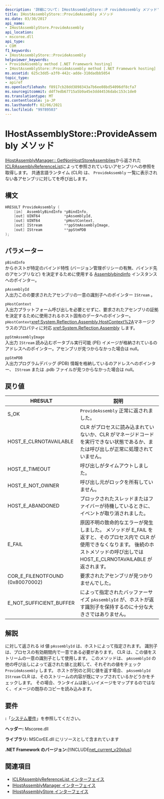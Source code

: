 ```yaml
---
description: '詳細について: IHostAssemblyStore::P rovideAssembly メソッド'
title: IHostAssemblyStore::ProvideAssembly メソッド
ms.date: 03/30/2017
api_name:
- IHostAssemblyStore.ProvideAssembly
api_location:
- mscoree.dll
api_type:
- COM
f1_keywords:
- IHostAssemblyStore::ProvideAssembly
helpviewer_keywords:
- ProvideAssembly method [.NET Framework hosting]
- IHostAssemblyStore::ProvideAssembly method [.NET Framework hosting]
ms.assetid: 625c3dd5-a3f0-442c-adde-310dadbb5054
topic_type:
- apiref
ms.openlocfilehash: f8917cb28dd3898343a7b6ee08bd54096df8cfa7
ms.sourcegitcommit: ddf7edb67715a5b9a45e3dd44536dabc153c1de0
ms.translationtype: MT
ms.contentlocale: ja-JP
ms.lasthandoff: 02/06/2021
ms.locfileid: "99789503"
---
```

# <a name="ihostassemblystoreprovideassembly-method"></a>IHostAssemblyStore::ProvideAssembly メソッド

[IHostAssemblyManager:: GetNonHostStoreAssemblies](ihostassemblymanager-getnonhoststoreassemblies-method.md)から返された[ICLRAssemblyReferenceList](iclrassemblyreferencelist-interface.md)によって参照されていないアセンブリへの参照を取得します。 共通言語ランタイム (CLR) は、 `ProvideAssembly` 一覧に表示されない各アセンブリに対してを呼び出します。  
  
## <a name="syntax"></a>構文  
  
```cpp  
HRESULT ProvideAssembly (  
    [in]  AssemblyBindInfo *pBindInfo,  
    [out] UINT64           *pAssemblyId,  
    [out] UINT64           *pHostContext,  
    [out] IStream          **ppStmAssemblyImage,  
    [out] IStream          **ppStmPDB  
);  
```  
  
## <a name="parameters"></a>パラメーター  

 `pBindInfo`  
 からホストが特定のバインド特性 (バージョン管理ポリシーの有無、バインド先のアセンブリなど) を決定するために使用する [Assemblybindinfo](assemblybindinfo-structure.md) インスタンスへのポインター。  
  
 `pAssemblyId`  
 入出力このの要求されたアセンブリの一意の識別子へのポインター `IStream` 。  
  
 `pHostContext`  
 入出力プラットフォーム呼び出しを必要とせずに、要求されたアセンブリの証拠を決定するために使用されるホスト固有のデータへのポインター。 `pHostContext`<xref:System.Reflection.Assembly.HostContext%2A>マネージクラスのプロパティに対応 <xref:System.Reflection.Assembly> します。  
  
 `ppStmAssemblyImage`  
 入出力 `IStream` 読み込むポータブル実行可能 (PE) イメージが格納されているのアドレスへのポインター。アセンブリが見つからなかった場合は null。  
  
 `ppStmPDB`  
 入出力プログラムデバッグ (PDB) 情報を格納しているのアドレスへのポインター、 `IStream` または .pdb ファイルが見つからなかった場合は null。  
  
## <a name="return-value"></a>戻り値  
  
|HRESULT|説明|  
|-------------|-----------------|  
|S_OK|`ProvideAssembly` 正常に返されました。|  
|HOST_E_CLRNOTAVAILABLE|CLR がプロセスに読み込まれていないか、CLR がマネージドコードを実行できない状態であるか、または呼び出しが正常に処理されていません。|  
|HOST_E_TIMEOUT|呼び出しがタイムアウトしました。|  
|HOST_E_NOT_OWNER|呼び出し元がロックを所有していません。|  
|HOST_E_ABANDONED|ブロックされたスレッドまたはファイバーが待機しているときに、イベントが取り消されました。|  
|E_FAIL|原因不明の致命的なエラーが発生しました。 メソッドが E_FAIL を返すと、そのプロセス内で CLR が使用できなくなります。 後続のホストメソッドの呼び出しでは HOST_E_CLRNOTAVAILABLE が返されます。|  
|COR_E_FILENOTFOUND (0x80070002)|要求されたアセンブリが見つかりませんでした。|  
|E_NOT_SUFFICIENT_BUFFER|によって指定されたバッファーサイズ `pAssemblyId` が、ホストが返す識別子を保持するのに十分な大きさではありません。|  
  
## <a name="remarks"></a>解説  

 に対して返される id 値 `pAssemblyId` は、ホストによって指定されます。 識別子は、プロセスの有効期間内で一意である必要があります。 CLR は、この値をストリームの一意の識別子として使用します。 このメソッドは、 `pAssemblyId` の他の呼び出しによって返された値と比較して、それぞれの値をチェック `ProvideAssembly` します。 ホストが別のと同じ値を返す場合、 `pAssemblyId` `IStream` CLR は、そのストリームの内容が既にマップされているかどうかをチェックします。 その場合、ランタイムは新しいイメージをマップするのではなく、イメージの既存のコピーを読み込みます。  
  
## <a name="requirements"></a>要件  

 **:**「[システム要件](../../get-started/system-requirements.md)」を参照してください。  
  
 **ヘッダー:** Mscoree.dll  
  
 **ライブラリ:** MSCorEE.dll にリソースとして含まれています  
  
 **.NET Framework のバージョン:**[!INCLUDE[net_current_v20plus](../../../../includes/net-current-v20plus-md.md)]  
  
## <a name="see-also"></a>関連項目

- [ICLRAssemblyReferenceList インターフェイス](iclrassemblyreferencelist-interface.md)
- [IHostAssemblyManager インターフェイス](ihostassemblymanager-interface.md)
- [IHostAssemblyStore インターフェイス](ihostassemblystore-interface.md)
